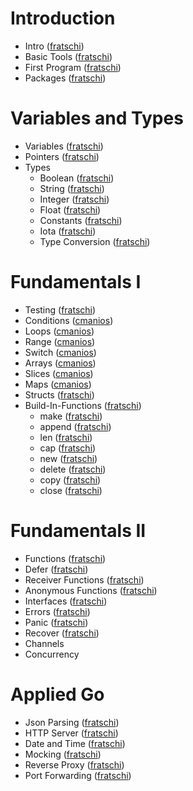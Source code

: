 

# Introduction

* Intro ([fratschi](https://github.com/fratschi))
* Basic Tools ([fratschi](https://github.com/fratschi))
* First Program ([fratschi](https://github.com/fratschi))
* Packages ([fratschi](https://github.com/fratschi))

# Variables and Types

* Variables ([fratschi](https://github.com/fratschi)) 
* Pointers ([fratschi](https://github.com/fratschi))
* Types
  * Boolean ([fratschi](https://github.com/fratschi))
  * String ([fratschi](https://github.com/fratschi)) 
  * Integer ([fratschi](https://github.com/fratschi)) 
  * Float ([fratschi](https://github.com/fratschi))
  * Constants ([fratschi](https://github.com/fratschi))
  * Iota ([fratschi](https://github.com/fratschi))
  * Type Conversion ([fratschi](https://github.com/fratschi))
   
# Fundamentals I

* Testing ([fratschi](https://github.com/fratschi))
* Conditions ([cmanios](https://github.com/cmanios))
* Loops ([cmanios](https://github.com/cmanios))
* Range ([cmanios](https://github.com/cmanios))
* Switch ([cmanios](https://github.com/cmanios))
* Arrays ([cmanios](https://github.com/cmanios))
* Slices ([cmanios](https://github.com/cmanios))
* Maps ([cmanios](https://github.com/cmanios))
* Structs ([fratschi](https://github.com/fratschi))
* Build-In-Functions ([fratschi](https://github.com/fratschi))
    * make ([fratschi](https://github.com/fratschi))
    * append ([fratschi](https://github.com/fratschi))
    * len ([fratschi](https://github.com/fratschi))
    * cap ([fratschi](https://github.com/fratschi))
    * new ([fratschi](https://github.com/fratschi))
    * delete ([fratschi](https://github.com/fratschi))
    * copy ([fratschi](https://github.com/fratschi))
    * close ([fratschi](https://github.com/fratschi))
    
# Fundamentals II

* Functions ([fratschi](https://github.com/fratschi))
* Defer ([fratschi](https://github.com/fratschi))
* Receiver Functions ([fratschi](https://github.com/fratschi))
* Anonymous Functions ([fratschi](https://github.com/fratschi))
* Interfaces ([fratschi](https://github.com/fratschi))
* Errors ([fratschi](https://github.com/fratschi))
* Panic ([fratschi](https://github.com/fratschi))
* Recover ([fratschi](https://github.com/fratschi))
* Channels 
* Concurrency

# Applied Go

* Json Parsing ([fratschi](https://github.com/fratschi))
* HTTP Server ([fratschi](https://github.com/fratschi))
* Date and Time ([fratschi](https://github.com/fratschi))
* Mocking ([fratschi](https://github.com/fratschi))
* Reverse Proxy ([fratschi](https://github.com/fratschi))
* Port Forwarding ([fratschi](https://github.com/fratschi))

